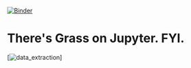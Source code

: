 [![Binder](https://mybinder.org/badge_logo.svg)](https://mybinder.org/v2/gh/immediatestranger/soybeans/HEAD)
# There's Grass on Jupyter. FYI.
[![data_extraction](https://github.com/immediatestranger/soybeans/blob/main/Data_extraction.gif.gif)]
